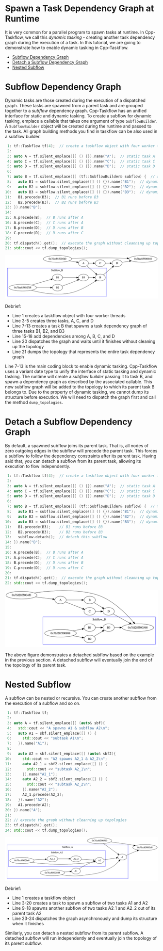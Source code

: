 # Spawn a Task Dependency Graph at Runtime

It is very common for a parallel program to 
spawn tasks at runtime.
In Cpp-Taskflow, we call this *dynamic tasking* - 
creating another task dependency graph 
during the execution of a task.
In this tutorial, we are going to demonstrate how to enable dynamic tasking
in Cpp-Taskflow.

+ [Subflow Dependency Graph](#Subflow-Dependency-Graph)
+ [Detach a Subflow Dependency Graph](#Detach-a-Subflow-Dependency-Graph)
+ [Nested Subflow](#Nested-Subflow)

# Subflow Dependency Graph

Dynamic tasks are those created during the execution of a dispatched graph.
These tasks are spawned from a parent task and are grouped together to a 
*subflow* dependency graph.
Cpp-Taskflow has an unified interface for static and dynamic tasking.
To create a subflow for dynamic tasking, emplace a callable 
that takes one argument of type `SubflowBuilder`.
A `SubflowBuilder` object will be created during the runtime and
passed to the task.
All graph building methods you find in taskflow can be also used in a subflow builder.

```cpp
 1: tf::Taskflow tf(4);  // create a taskflow object with four worker threads
 2:
 3: auto A = tf.silent_emplace([] () {}).name("A");  // static task A
 4: auto C = tf.silent_emplace([] () {}).name("C");  // static task C
 5: auto D = tf.silent_emplace([] () {}).name("D");  // static task D
 6:
 7: auto B = tf.silent_emplace([] (tf::SubflowBuilder& subflow) {  // static task B to spawn a subflow
 8:   auto B1 = subflow.silent_emplace([] () {}).name("B1");  // dynamic task B1
 9:   auto B2 = subflow.silent_emplace([] () {}).name("B2");  // dynamic task B2
10:   auto B3 = subflow.silent_emplace([] () {}).name("B3");  // dynamic task B3
11:   B1.precede(B3);  // B1 runs bofore B3
12:   B2.precede(B3);  // B2 runs before B3
13: }).name("B");
14:
15: A.precede(B);  // B runs after A
16: A.precede(C);  // C runs after A
17: B.precede(D);  // D runs after B
18: C.precede(D);  // D runs after C
19:
20: tf.dispatch().get();  // execute the graph without cleanning up topologies
21: std::cout << tf.dump_topologies();
```

![](subflow_join.png)

Debrief:
+ Line 1 creates a taskflow object with four worker threads
+ Line 3-5 creates three tasks, A, C, and D
+ Line 7-13 creates a task B that spawns a task dependency graph of three tasks B1, B2, and B3
+ Line 15-18 add dependencies among A, B, C, and D
+ Line 20 dispatches the graph and waits until it finishes without cleaning up the topology
+ Line 21 dumps the topology that represents the entire task dependency graph

Line 7-13 is the main coding block to enable dynamic tasking.
Cpp-Taskflow uses a variant date type to unify the interface of static tasking and dynamic tasking.
The runtime will create a *subflow builder* passing it to task B,
and spawn a dependency graph as described by the associated callable.
This new subflow graph will be added to the topology to which its parent task B belongs to.
Due to the property of dynamic tasking,
we cannot dump its structure before execution.
We will need to dispatch the graph first and call the method `dump_topologies`.

# Detach a Subflow Dependency Graph

By default, a spawned subflow joins its parent task.
That is, all nodes of zero outgoing edges in the subflow will precede the parent task.
This forces a subflow to follow the dependency constraints after its parent task.
Having said that,
you can detach a subflow from its parent task, allowing its execution to flow independently.

```cpp
 1: tf::Taskflow tf(4);  // create a taskflow object with four worker threads
 2:
 3: auto A = tf.silent_emplace([] () {}).name("A");  // static task A
 4: auto C = tf.silent_emplace([] () {}).name("C");  // static task C
 5: auto D = tf.silent_emplace([] () {}).name("D");  // static task D
 6:
 7: auto B = tf.silent_emplace([] (tf::SubflowBuilder& subflow) {  // task B to spawn a subflow
 8:   auto B1 = subflow.silent_emplace([] () {}).name("B1");  // dynamic task B1
 9:   auto B2 = subflow.silent_emplace([] () {}).name("B2");  // dynamic task B2
10:   auto B3 = subflow.silent_emplace([] () {}).name("B3");  // dynamic task B3
11:   B1.precede(B3);    // B1 runs bofore B3
12:   B2.precede(B3);    // B2 runs before B3
13:   subflow.detach();  // detach this subflow
14: }).name("B");
15:
16: A.precede(B);  // B runs after A
17: A.precede(C);  // C runs after A
18: B.precede(D);  // D runs after B
19: C.precede(D);  // D runs after C
20:
21: tf.dispatch().get();  // execute the graph without cleanning up topologies
22: std::cout << tf.dump_topologies();
```

![](subflow_detach.png)

The above figure demonstrates a detached subflow based on the example 
in the previous section.
A detached subflow will eventually join the end of the topology of its parent task.

# Nested Subflow

A subflow can be nested or recursive.
You can create another subflow from the execution of a subflow and so on.

```cpp
 1: tf::Taskflow tf;
 2:
 3: auto A = tf.silent_emplace([] (auto& sbf){
 4:   std::cout << "A spawns A1 & subflow A2\n";
 5:   auto A1 = sbf.silent_emplace([] () {
 6:     std::cout << "subtask A1\n";
 7:   }).name("A1");
 8:
 9:   auto A2 = sbf.silent_emplace([] (auto& sbf2){
10:     std::cout << "A2 spawns A2_1 & A2_2\n";
11:     auto A2_1 = sbf2.silent_emplace([] () {
12:       std::cout << "subtask A2_1\n";
13:     }).name("A2_1");
14:     auto A2_2 = sbf2.silent_emplace([] () {
15:       std::cout << "subtask A2_2\n";
16:     }).name("A2_2");
17:     A2_1.precede(A2_2);
18:   }).name("A2");
19:   A1.precede(A2);
20: }).name("A");
21:
22: // execute the graph without cleanning up topologies
23: tf.dispatch().get();
24: std::cout << tf.dump_topologies();
```

![](nested_subflow.png)

Debrief:
+ Line 1 creates a taskflow object
+ Line 3-20 creates a task to spawn a subflow of two tasks A1 and A2
+ Line 9-18 spawns another subflow of two tasks A2_1 and A2_2 out of its parent task A2
+ Line 23-24 dispatches the graph asynchronously and dump its structure when it finishes

Similarly, you can detach a nested subflow from its parent subflow.
A detached subflow will run independently and eventually join the topology
of its parent subflow.




